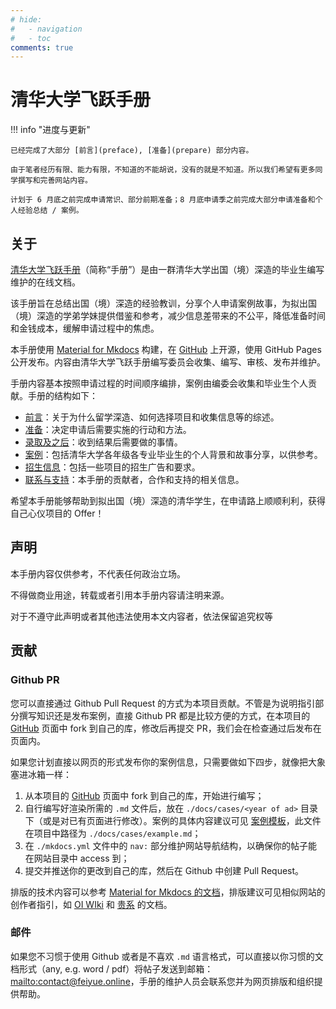 ```yaml
---
# hide:
#   - navigation
#   - toc
comments: true
---
```


# 清华大学飞跃手册

!!! info "进度与更新"

    已经完成了大部分 [前言](preface), [准备](prepare) 部分内容。

    由于笔者经历有限、能力有限，不知道的不能胡说，没有的就是不知道。所以我们希望有更多同学撰写和完善网站内容。

    计划于 6 月底之前完成申请常识、部分前期准备；8 月底申请季之前完成大部分申请准备和个人经验总结 / 案例。

## 关于

[清华大学飞跃手册](https://feiyue.online)（简称“手册”）是由一群清华大学出国（境）深造的毕业生编写维护的在线文档。

该手册旨在总结出国（境）深造的经验教训，分享个人申请案例故事，为拟出国（境）深造的学弟学妹提供借鉴和参考，减少信息差带来的不公平，降低准备时间和金钱成本，缓解申请过程中的焦虑。

本手册使用 [Material for Mkdocs](https://squidfunk.github.io/mkdocs-material/) 构建，在 [GitHub](https://github.com/THU-feiyue/THU-feiyue) 上开源，使用 GitHub Pages 公开发布。内容由清华大学飞跃手册编写委员会收集、编写、审核、发布并维护。

手册内容基本按照申请过程的时间顺序编排，案例由编委会收集和毕业生个人贡献。手册的结构如下：

- [前言](preface)：关于为什么留学深造、如何选择项目和收集信息等的综述。
- [准备](prepare)：决定申请后需要实施的行动和方法。
- [录取及之后](afterad)：收到结果后需要做的事情。
- [案例](cases)：包括清华大学各年级各专业毕业生的个人背景和故事分享，以供参考。
- [招生信息](ad)：包括一些项目的招生广告和要求。
- [联系与支持](contact)：本手册的贡献者，合作和支持的相关信息。

希望本手册能够帮助到拟出国（境）深造的清华学生，在申请路上顺顺利利，获得自己心仪项目的 Offer！

## 声明

本手册内容仅供参考，不代表任何政治立场。

不得做商业用途，转载或者引用本手册内容请注明来源。

对于不遵守此声明或者其他违法使用本文内容者，依法保留追究权等


## 贡献

### Github PR

您可以直接通过 Github Pull Request 的方式为本项目贡献。不管是为说明指引部分撰写知识还是发布案例，直接 Github PR 都是比较方便的方式，在本项目的 [GitHub](https://github.com/THU-feiyue/THU-feiyue) 页面中 fork 到自己的库，修改后再提交 PR，我们会在检查通过后发布在页面内。

如果您计划直接以网页的形式发布你的案例信息，只需要做如下四步，就像把大象塞进冰箱一样：

1.  从本项目的 [GitHub](https://github.com/THU-feiyue/THU-feiyue) 页面中 fork 到自己的库，开始进行编写；
2.  自行编写好渲染所需的 `.md` 文件后，放在 `./docs/cases/<year of ad>` 目录下（或是对已有页面进行修改）。案例的具体内容建议可见 [案例模板](cases/example)，此文件在项目中路径为 `./docs/cases/example.md`；
3.  在 `./mkdocs.yml` 文件中的 `nav:` 部分维护网站导航结构，以确保你的帖子能在网站目录中 access 到；
4.  提交并推送你的更改到自己的库，然后在 Github 中创建 Pull Request。

排版的技术内容可以参考 [Material for Mkdocs 的文档](https://squidfunk.github.io/mkdocs-material/)，排版建议可见相似网站的创作者指引，如 [OI WIki](https://oi-wiki.org/intro/format/) 和 [贵系](https://docs.net9.org/notes/editor/) 的文档。

### 邮件

如果您不习惯于使用 Github 或者是不喜欢 `.md` 语言格式，可以直接以你习惯的文档形式（any, e.g. word / pdf）将帖子发送到邮箱：<mailto:contact@feiyue.online>，手册的维护人员会联系您并为网页排版和组织提供帮助。
